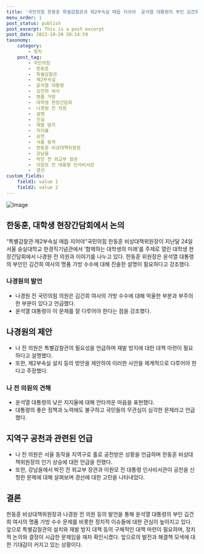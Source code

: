 ```yaml
---
title: '국민의힘 한동훈 특별감찰관과 제2부속실 매듭 지어야  윤석열 대통령의 부인 김건희 여사 명품 가방 논란'
menu_order: 1
post_status: publish
post_excerpt: This is a post excerpt
post_date: 2023-10-20 20:14:59
taxonomy:
    category:
        - 정치
    post_tag:
        - 국민의힘
        -  한동훈
        -  특별감찰관
        -  제2부속실
        -  윤석열 대통령
        -  김건희 여사
        -  명품 가방
        -  대학생 현장간담회
        -  나경원 전 의원
        -  설명
        -  진실
        -  재발 방지
        -  지지율
        -  공천
        -  서울 동작
        -  한동훈 비상대책위원장
        -  강남을
        -  박진 전 외교부 장관
        -  이원모 전 대통령 인사비서관
        -  경선
custom_fields:
    field1: value 1
    field2: value 2
---
```


![Image](https://imgnews.pstatic.net/image/032/2024/02/07/0003277863_001_20240207153401094.jpg?type=w647)


## 한동훈, 대학생 현장간담회에서 논의
“특별감찰관·제2부속실 매듭 지어야”국민의힘 한동훈 비상대책위원장이 지난달 24일 서울 숭실대학교 한경직기념관에서 ‘함께하는 대학생의 미래’를 주제로 열린 대학생 현장간담회에서 나경원 전 의원과 이야기를 나누고 있다. 한동훈 위원장은 윤석열 대통령의 부인인 김건희 여사의 명품 가방 수수에 대해 진솔한 설명이 필요하다고 강조했다.

### 나경원의 발언
- 나경원 전 국민의힘 의원은 김건희 여사의 가방 수수에 대해 억울한 부분과 부주의한 부분이 있다고 언급했다.
- 윤석열 대통령이 이 문제를 잘 다루어야 한다는 점을 강조했다.

## 나경원의 제안
- 나 전 의원은 특별감찰관의 필요성을 언급하며 재발 방지에 대한 대책 마련이 필요하다고 설명했다.
- 또한, 제2부속실 설치 등의 방안을 제안하여 이러한 사안을 체계적으로 다루어야 한다고 주장했다.

### 나 전 의원의 견해
- 윤석열 대통령의 낮은 지지율에 대해 안타까운 마음을 표현했다.
- 대통령의 좋은 정책과 노력에도 불구하고 국민들의 무관심이 심각한 문제라고 언급했다.

## 지역구 공천과 관련된 언급
- 나 전 의원은 서울 동작을 지역구로 홀로 공천받은 상황을 언급하며 한동훈 비상대책위원장의 인기 상승에 대한 언급을 전했다.
- 또한, 강남을에서 박진 전 외교부 장관과 이원모 전 대통령 인사비서관이 공천을 신청한 문제에 대해 살펴보며 경선에 대한 고민을 나타내었다.

## 결론
한동훈 비상대책위원장과 나경원 전 의원 등의 발언을 통해 윤석열 대통령의 부인 김건희 여사의 명품 가방 수수 문제를 비롯한 정치적 이슈들에 대한 관심이 높아지고 있다. 앞으로 특별감찰관의 설치와 재발 방지 대책 등의 구체적인 대책 마련이 필요하며, 정치적 논의와 결정이 시급한 문제임을 재차 확인시켰다. 앞으로의 발전과 해결책 모색에 대한 기대감이 커지고 있는 상황이다.
